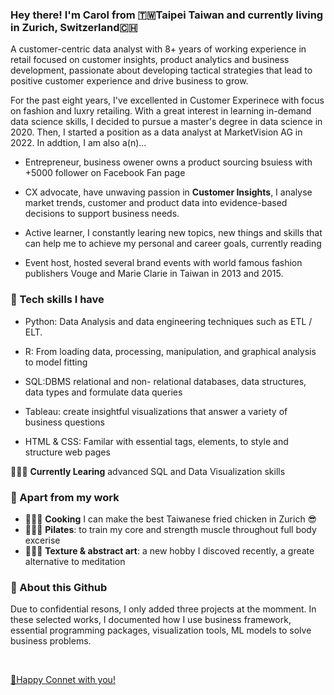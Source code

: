 ### Hey there! I'm Carol from 🇹🇼Taipei Taiwan and currently living in Zurich, Switzerland🇨🇭
A customer-centric data analyst with 8+ years of working experience in retail focused on customer insights, product analytics and business development, passionate about developing tactical strategies that lead to positive customer experience and drive business to grow. 

For the past eight years, I've excellented in Customer Experinece with focus on fashion and luxry retailing. With a great interest in learning in-demand data science skills, I decided to pursue a master's degree in data science in 2020. Then, I started a position as a data analyst at MarketVision AG in 2022. In addtion, I am also a(n)...

  - Entrepreneur, business owener owns a product sourcing bsuiess with +5000 follower on Facebook Fan page

  - CX advocate, have unwaving passion in **Customer Insights**, I analyse market trends, customer and product data into evidence-based decisions to support business needs. 

  - Active learner, I constantly learing new topics, new things and skills that can help me to achieve my personal and career goals, currently reading 

  - Event host, hosted several brand events with world famous fashion publishers Vouge and Marie Clarie in Taiwan in 2013 and 2015.


### 🔧 Tech skills I have 
  - Python: Data Analysis and data engineering techniques such as ETL / ELT.
 
  - R: From loading data, processing, manipulation, and graphical analysis to model fitting
  
  - SQL:DBMS relational and non- relational databases, data structures, data types and formulate data queries 
  
  - Tableau: create insightful visualizations that answer a variety of business questions
  
  - HTML & CSS:  Familar with essential tags, elements, to style and structure web pages


👩🏻‍💻 **Currently Learing** advanced SQL and Data Visualization skills



### 👯 Apart from my work
  - 👩🏻‍🍳 **Cooking** I can make the best Taiwanese fried chicken in Zurich 😎
  - 🧘🏻‍♀️ **Pilates**: to train my core and strength muscle throughout full body excerise
  - 👩🏻‍🎨 **Texture & abstract art**: a new hobby I discoved recently, a greate alternative to meditation
  
### 🔭 About this Github
Due to confidential resons,  I only added three projects at the momment. In these selected works, I documented how I use business framework, essential programming packages, visualization tools, ML models to solve business problems.
 
<br>

[👋Happy Connet with you!](www.linkedin.com/in/carolhsuwy)

<!--
**hsuwanying/hsuwanying** is a ✨ _special_ ✨ repository because its `README.md` (this file) appears on your GitHub profile.

